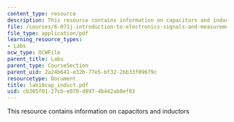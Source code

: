 ```yaml
---
content_type: resource
description: This resource contains information on capacitors and inductors
file: /courses/6-071j-introduction-to-electronics-signals-and-measurement-spring-2006/cb305f0127cbe070d8974b442ab8ef83_lab10cap_induct.pdf
file_type: application/pdf
learning_resource_types:
- Labs
ocw_type: OCWFile
parent_title: Labs
parent_type: CourseSection
parent_uid: 2a24b641-e32b-77e5-bf32-2bb33f09679c
resourcetype: Document
title: lab10cap_induct.pdf
uid: cb305f01-27cb-e070-d897-4b442ab8ef83
---
```

This resource contains information on capacitors and inductors